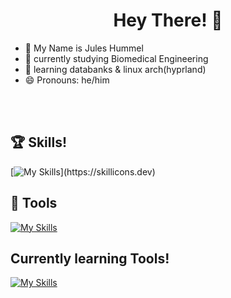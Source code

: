 # <h1 align = center>Hey There! 👋 </h1>

- 👋 My Name is Jules Hummel
- 👀 currently studying Biomedical Engineering
- 💞️ learning databanks & linux arch(hyprland)
- 😄 Pronouns: he/him
  

<br></br>


## 🏆  Skills!


[![My Skills](https://skillicons.dev/icons?i=html,arduino,cs,py,qt,)](https://skillicons.dev)


## 🧰 Tools

[![My Skills](https://skillicons.dev/icons?i=obsidian,ubuntu,vscode,windows,arch)](https://skillicons.dev)


## Currently learning Tools!


[![My Skills](https://skillicons.dev/icons?i=git,github,bash)](https://skillicons.dev)
  

<!---
JuleeC/JuleeC is a ✨ special ✨ repository because its `README.md` (this file) appears on your GitHub profile.
You can click the Preview link to take a look at your changes.
--->
